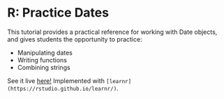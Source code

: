 # R: Practice Dates

This tutorial provides a practical reference for working with Date objects, and gives students the opportunity to practice:

- Manipulating dates
- Writing functions
- Combining strings

See it live [here!](https://andreybutenko.shinyapps.io/practice-dates/) Implemented with `[learnr](https://rstudio.github.io/learnr/)`.

